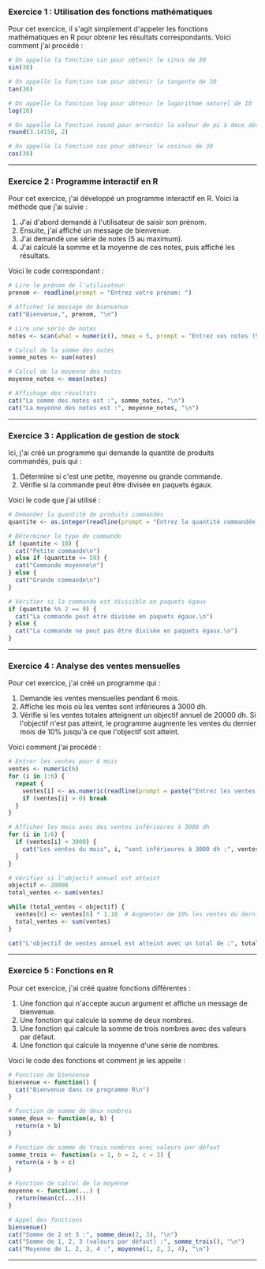 ### Exercice 1 : Utilisation des fonctions mathématiques

Pour cet exercice, il s'agit simplement d'appeler les fonctions mathématiques en R pour obtenir les résultats correspondants. Voici comment j'ai procédé :

```r
# On appelle la fonction sin pour obtenir le sinus de 30
sin(30)

# On appelle la fonction tan pour obtenir la tangente de 30
tan(30)

# On appelle la fonction log pour obtenir le logarithme naturel de 10
log(10)

# On appelle la fonction round pour arrondir la valeur de pi à deux décimales
round(3.14159, 2)

# On appelle la fonction cos pour obtenir le cosinus de 30
cos(30)
```

---

### Exercice 2 : Programme interactif en R

Pour cet exercice, j'ai développé un programme interactif en R. Voici la méthode que j'ai suivie :

1. J'ai d'abord demandé à l'utilisateur de saisir son prénom.
2. Ensuite, j'ai affiché un message de bienvenue.
3. J'ai demandé une série de notes (5 au maximum).
4. J'ai calculé la somme et la moyenne de ces notes, puis affiché les résultats.

Voici le code correspondant :

```r
# Lire le prénom de l'utilisateur
prenom <- readline(prompt = "Entrez votre prénom: ")

# Afficher le message de bienvenue
cat("Bienvenue,", prenom, "\n")

# Lire une série de notes
notes <- scan(what = numeric(), nmax = 5, prompt = "Entrez vos notes (5 maximum) : ")

# Calcul de la somme des notes
somme_notes <- sum(notes)

# Calcul de la moyenne des notes
moyenne_notes <- mean(notes)

# Affichage des résultats
cat("La somme des notes est :", somme_notes, "\n")
cat("La moyenne des notes est :", moyenne_notes, "\n")
```

---

### Exercice 3 : Application de gestion de stock

Ici, j'ai créé un programme qui demande la quantité de produits commandés, puis qui :

1. Détermine si c'est une petite, moyenne ou grande commande.
2. Vérifie si la commande peut être divisée en paquets égaux.

Voici le code que j'ai utilisé :

```r
# Demander la quantité de produits commandés
quantite <- as.integer(readline(prompt = "Entrez la quantité commandée : "))

# Déterminer le type de commande
if (quantite < 10) {
  cat("Petite commande\n")
} else if (quantite <= 50) {
  cat("Commande moyenne\n")
} else {
  cat("Grande commande\n")
}

# Vérifier si la commande est divisible en paquets égaux
if (quantite %% 2 == 0) {
  cat("La commande peut être divisée en paquets égaux.\n")
} else {
  cat("La commande ne peut pas être divisée en paquets égaux.\n")
}
```

---

### Exercice 4 : Analyse des ventes mensuelles

Pour cet exercice, j'ai créé un programme qui :

1. Demande les ventes mensuelles pendant 6 mois.
2. Affiche les mois où les ventes sont inférieures à 3000 dh.
3. Vérifie si les ventes totales atteignent un objectif annuel de 20000 dh. Si l'objectif n'est pas atteint, le programme augmente les ventes du dernier mois de 10% jusqu'à ce que l'objectif soit atteint.

Voici comment j'ai procédé :

```r
# Entrer les ventes pour 6 mois
ventes <- numeric(6)
for (i in 1:6) {
  repeat {
    ventes[i] <- as.numeric(readline(prompt = paste("Entrez les ventes du mois", i, ": ")))
    if (ventes[i] > 0) break
  }
}

# Afficher les mois avec des ventes inférieures à 3000 dh
for (i in 1:6) {
  if (ventes[i] < 3000) {
    cat("Les ventes du mois", i, "sont inférieures à 3000 dh :", ventes[i], "\n")
  }
}

# Vérifier si l'objectif annuel est atteint
objectif <- 20000
total_ventes <- sum(ventes)

while (total_ventes < objectif) {
  ventes[6] <- ventes[6] * 1.10  # Augmenter de 10% les ventes du dernier mois
  total_ventes <- sum(ventes)
}

cat("L'objectif de ventes annuel est atteint avec un total de :", total_ventes, "\n")
```

---

### Exercice 5 : Fonctions en R

Pour cet exercice, j'ai créé quatre fonctions différentes :

1. Une fonction qui n'accepte aucun argument et affiche un message de bienvenue.
2. Une fonction qui calcule la somme de deux nombres.
3. Une fonction qui calcule la somme de trois nombres avec des valeurs par défaut.
4. Une fonction qui calcule la moyenne d'une série de nombres.

Voici le code des fonctions et comment je les appelle :

```r
# Fonction de bienvenue
bienvenue <- function() {
  cat("Bienvenue dans ce programme R\n")
}

# Fonction de somme de deux nombres
somme_deux <- function(a, b) {
  return(a + b)
}

# Fonction de somme de trois nombres avec valeurs par défaut
somme_trois <- function(a = 1, b = 2, c = 3) {
  return(a + b + c)
}

# Fonction de calcul de la moyenne
moyenne <- function(...) {
  return(mean(c(...)))
}

# Appel des fonctions
bienvenue()
cat("Somme de 2 et 3 :", somme_deux(2, 3), "\n")
cat("Somme de 1, 2, 3 (valeurs par défaut) :", somme_trois(), "\n")
cat("Moyenne de 1, 2, 3, 4 :", moyenne(1, 2, 3, 4), "\n")
```

---